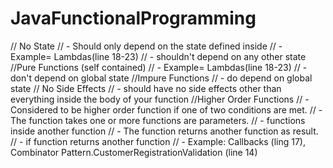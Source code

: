 # JavaFunctionalProgramming
 // No State
    // - Should only depend on the state defined inside
    // - Example= Lambdas(line 18-23)
    // - shouldn't depend on any other state
    //Pure Functions (self contained)
    // - Example= Lambdas(line 18-23)
    // - don't depend on global state
    //Impure Functions
    // - do depend on global state
    // No Side Effects
    // - should have no side effects other than everything inside the body of your function
    //Higher Order Functions
    // - Considered to be higher order function if one of two conditions are met.
    // - The function takes one or more functions are parameters.
        // - functions inside another function
    // - The function returns another function as result.
        // - if function returns another function
        // - Example: Callbacks (ling 17), Combinator Pattern.CustomerRegistrationValidation (line 14)
